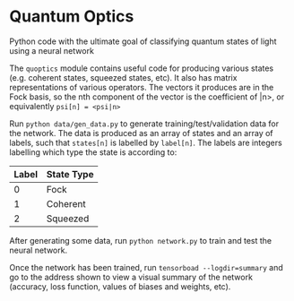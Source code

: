 # Quantum Optics   

Python code with the ultimate goal of classifying quantum states of light using
a neural network

The `quoptics` module contains useful code for producing various states (e.g.
coherent states, squeezed states, etc). It also has matrix representations of
various operators.
The vectors it produces are in the Fock basis, so the nth component of the
vector is the coefficient of |n>, or equivalently `psi[n] = <psi|n>`

Run `python data/gen_data.py` to generate training/test/validation data for the
network. The data is produced as an array of states and an array of labels, such
 that `states[n]` is labelled by `label[n]`. The labels are integers labelling
 which type the state is according to:

| Label  | State Type |
| ------ | ---------- |
|    0   |    Fock    |
|    1   |  Coherent  |
|    2   |  Squeezed  |

After generating some data, run `python network.py` to train and test the
neural network.

Once the network has been trained, run `tensorboad --logdir=summary` and go to
the address shown to view a visual summary of the network (accuracy, loss
function, values of biases and weights, etc).
